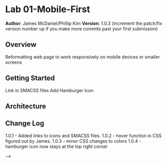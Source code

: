 # Lab 01-Mobile-First

**Author**: James McDaniel/Phillip Kim
**Version**: 1.0.3 (increment the patch/fix version number up if you make more commits past your first submission)

## Overview
Reformatting web page to work responsively on mobile devices or smaller screens

## Getting Started
<!-- done     Add Meta tags -->
<!-- done     Add link to normalize.css file -->
<!-- done     Add link to provided style sheet -->
Link in SMACSS files
Add Hamburger Icon

## Architecture
<!-- Provide a detailed description of the application design. What technologies (languages, libraries, etc) you're using, and any other relevant design information. -->

## Change Log
1.0.1 - Added links to icons and SMACSS files.
1.0.2 - hover function in CSS figured out by James.
1.0.3 - minor CSS changes to colors
1.0.4 - hamburger icon now stays at the top right corner
<!-- Use this are to document the iterative changes made to your application as each feature is successfully implemented. Use time stamps. Here's an examples:

01-01-2001 4:59pm - Application now has a fully-functional express server, with GET and POST routes for the book resource.

## Credits and Collaborations
<!-- Give credit (and a link) to other people or resources that helped you build this application. -->
-->